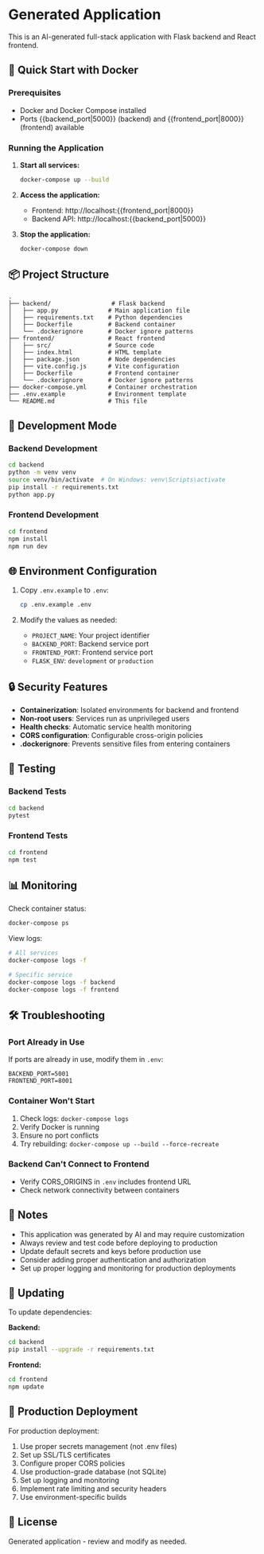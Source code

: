 # Generated Application

This is an AI-generated full-stack application with Flask backend and React frontend.

## 🚀 Quick Start with Docker

### Prerequisites
- Docker and Docker Compose installed
- Ports {{backend_port|5000}} (backend) and {{frontend_port|8000}} (frontend) available

### Running the Application

1. **Start all services:**
   ```bash
   docker-compose up --build
   ```

2. **Access the application:**
   - Frontend: http://localhost:{{frontend_port|8000}}
   - Backend API: http://localhost:{{backend_port|5000}}

3. **Stop the application:**
   ```bash
   docker-compose down
   ```

## 📦 Project Structure

```
.
├── backend/                 # Flask backend
│   ├── app.py              # Main application file
│   ├── requirements.txt    # Python dependencies
│   ├── Dockerfile          # Backend container
│   └── .dockerignore       # Docker ignore patterns
├── frontend/               # React frontend
│   ├── src/                # Source code
│   ├── index.html          # HTML template
│   ├── package.json        # Node dependencies
│   ├── vite.config.js      # Vite configuration
│   ├── Dockerfile          # Frontend container
│   └── .dockerignore       # Docker ignore patterns
├── docker-compose.yml      # Container orchestration
├── .env.example            # Environment template
└── README.md               # This file
```

## 🔧 Development Mode

### Backend Development
```bash
cd backend
python -m venv venv
source venv/bin/activate  # On Windows: venv\Scripts\activate
pip install -r requirements.txt
python app.py
```

### Frontend Development
```bash
cd frontend
npm install
npm run dev
```

## 🌐 Environment Configuration

1. Copy `.env.example` to `.env`:
   ```bash
   cp .env.example .env
   ```

2. Modify the values as needed:
   - `PROJECT_NAME`: Your project identifier
   - `BACKEND_PORT`: Backend service port
   - `FRONTEND_PORT`: Frontend service port
   - `FLASK_ENV`: `development` or `production`

## 🔒 Security Features

- **Containerization**: Isolated environments for backend and frontend
- **Non-root users**: Services run as unprivileged users
- **Health checks**: Automatic service health monitoring
- **CORS configuration**: Configurable cross-origin policies
- **.dockerignore**: Prevents sensitive files from entering containers

## 🧪 Testing

### Backend Tests
```bash
cd backend
pytest
```

### Frontend Tests
```bash
cd frontend
npm test
```

## 📊 Monitoring

Check container status:
```bash
docker-compose ps
```

View logs:
```bash
# All services
docker-compose logs -f

# Specific service
docker-compose logs -f backend
docker-compose logs -f frontend
```

## 🛠️ Troubleshooting

### Port Already in Use
If ports are already in use, modify them in `.env`:
```env
BACKEND_PORT=5001
FRONTEND_PORT=8001
```

### Container Won't Start
1. Check logs: `docker-compose logs`
2. Verify Docker is running
3. Ensure no port conflicts
4. Try rebuilding: `docker-compose up --build --force-recreate`

### Backend Can't Connect to Frontend
- Verify CORS_ORIGINS in `.env` includes frontend URL
- Check network connectivity between containers

## 📝 Notes

- This application was generated by AI and may require customization
- Always review and test code before deploying to production
- Update default secrets and keys before production use
- Consider adding proper authentication and authorization
- Set up proper logging and monitoring for production deployments

## 🔄 Updating

To update dependencies:

**Backend:**
```bash
cd backend
pip install --upgrade -r requirements.txt
```

**Frontend:**
```bash
cd frontend
npm update
```

## 🚢 Production Deployment

For production deployment:

1. Use proper secrets management (not .env files)
2. Set up SSL/TLS certificates
3. Configure proper CORS policies
4. Use production-grade database (not SQLite)
5. Set up logging and monitoring
6. Implement rate limiting and security headers
7. Use environment-specific builds

## 📄 License

Generated application - review and modify as needed.
